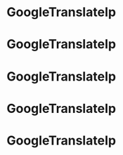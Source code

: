 # GoogleTranslateIp
# GoogleTranslateIp
# GoogleTranslateIp
# GoogleTranslateIp
# GoogleTranslateIp
